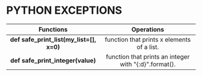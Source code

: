 
# PYTHON EXCEPTIONS

| Functions | Operations |
| :---: | :---: |
| **def safe_print_list(my_list=[], x=0)** | function that prints x elements of a list. |
| **def safe_print_integer(value)** | function that prints an integer with "{:d}".format(). |
